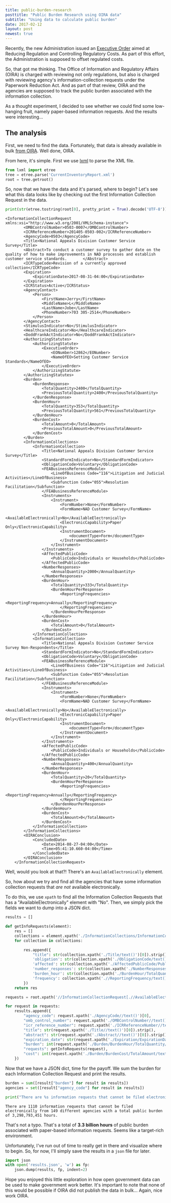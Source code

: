 ```yaml
---
title: public-burden-research
posttitle: "Public Burden Research using OIRA data"
subtitle: "Using data to calculate public burden"
date: 2017-02-12
layout: post
newest: true
---
```


Recently, the new Administration issued an [Executive Order](https://www.whitehouse.gov/the-press-office/2017/01/30/presidential-executive-order-reducing-regulation-and-controlling) aimed at Reducing Regulation and Controlling Regulatory Costs. As part of this effort, the Administration is supposed to offset regulated costs.

So, that got me thinking. The Office of Information and Regulatory Affairs (OIRA) is charged with reviewing not only regulations, but also is charged with reviewing agency's information-collection requests under the Paperwork Reduction Act. And as part of that review, OIRA and the agencies are supposed to track the public burden associated with the information collection.

As a thought experiment, I decided to see whether we could find some low-hanging fruit, namely paper-based information requests. And the results were interesting...

## The analysis

First, we need to find the data. Fortunately, that data is already available in bulk [from OIRA](https://www.reginfo.gov/public/do/PRAXML). Well done, OIRA.

From here, it's simple. First we use [lxml](http://lxml.de/) to parse the XML file.


```python
from lxml import etree
tree = etree.parse('CurrentInventoryReport.xml')
root = tree.getroot()
```

So, now that we have the data and it's parsed, where to begin? Let's see what this data looks like by checking out the first Information Collection Request in the data.


```python
print(str(etree.tostring(root[0], pretty_print = True).decode('UTF-8')))
```

    <InformationCollectionRequest xmlns:xsi="http://www.w3.org/2001/XMLSchema-instance">
            <OMBControlNumber>0503-0007</OMBControlNumber>
            <ICRReferenceNumber>201405-0503-002</ICRReferenceNumber>
            <AgencyCode>0503</AgencyCode>
            <Title>National Appeals Division Customer Service Survey</Title>
            <Abstract>To conduct a customer survey to gather date on the quality of how to make improvements in NAD processes and establish customer service standards.       </Abstract>
            <ICRTypeCode>Revision of a currently approved collection</ICRTypeCode>
            <Expiration>
                <ExpirationDate>2017-08-31-04:00</ExpirationDate>
            </Expiration>
            <ICRStatus>Active</ICRStatus>
            <AgencyContact>
                <Person>
                    <FirstName>Jerry</FirstName>
                    <MiddleName>L</MiddleName>
                    <LastName>Jobe</LastName>
                    <PhoneNumber>703 305-2514</PhoneNumber>
                </Person>
            </AgencyContact>
            <StimulusIndicator>No</StimulusIndicator>
            <HealthcareIndicator>No</HealthcareIndicator>
            <DoddFrankActIndicator>No</DoddFrankActIndicator>
            <AuthorizingStatutes>
                <AuthorizingStatute>
                    <ExecutiveOrder>
                        <EONumber>12862</EONumber>
                        <NameOfEO>Setting Customer Service Standards</NameOfEO>
                    </ExecutiveOrder>
                </AuthorizingStatute>
            </AuthorizingStatutes>
            <Burden>
                <BurdenResponse>
                    <TotalQuantity>2400</TotalQuantity>
                    <PreviousTotalQuantity>2400</PreviousTotalQuantity>
                </BurdenResponse>
                <BurdenHour>
                    <TotalQuantity>353</TotalQuantity>
                    <PreviousTotalQuantity>561</PreviousTotalQuantity>
                </BurdenHour>
                <BurdenCost>
                    <TotalAmount>0</TotalAmount>
                    <PreviousTotalAmount>0</PreviousTotalAmount>
                </BurdenCost>
            </Burden>
            <InformationCollections>
                <InformationCollection>
                    <Title>National Appeals Division Customer Service Survey</Title>
                    <StandardFormIndicator>No</StandardFormIndicator>
                    <ObligationCode>Voluntary</ObligationCode>
                    <FEABusinessReferenceModule>
                        <LineOfBusiness Code="116">Litigation and Judicial Activities</LineOfBusiness>
                        <Subfunction Code="055">Resolution Facilitation</Subfunction>
                    </FEABusinessReferenceModule>
                    <Instruments>
                        <Instrument>
                            <FormNumber>None</FormNumber>
                            <FormName>NAD Customer Survey</FormName>
                            <AvailableElectronically>No</AvailableElectronically>
                            <ElectronicCapability>Paper Only</ElectronicCapability>
                            <InstrumentDocument>
                                <documentType>Form</documentType>
                            </InstrumentDocument>
                        </Instrument>
                    </Instruments>
                    <AffectedPublicCode>
                        <PublicCode>Individuals or Households</PublicCode>
                    </AffectedPublicCode>
                    <NumberResponses>
                        <AnnualQuantity>2000</AnnualQuantity>
                    </NumberResponses>
                    <BurdenHour>
                        <TotalQuantity>333</TotalQuantity>
                        <BurdenHourPerResponse>
                            <ReportingFrequencies>
                                <ReportingFrequency>Annually</ReportingFrequency>
                            </ReportingFrequencies>
                        </BurdenHourPerResponse>
                    </BurdenHour>
                    <BurdenCost>
                        <TotalAmount>0</TotalAmount>
                    </BurdenCost>
                </InformationCollection>
                <InformationCollection>
                    <Title>National Appeals Division Customer Service Survey Non-Respondents</Title>
                    <StandardFormIndicator>No</StandardFormIndicator>
                    <ObligationCode>Voluntary</ObligationCode>
                    <FEABusinessReferenceModule>
                        <LineOfBusiness Code="116">Litigation and Judicial Activities</LineOfBusiness>
                        <Subfunction Code="055">Resolution Facilitation</Subfunction>
                    </FEABusinessReferenceModule>
                    <Instruments>
                        <Instrument>
                            <FormNumber>None</FormNumber>
                            <FormName>NAD Customer Survey</FormName>
                            <AvailableElectronically>No</AvailableElectronically>
                            <ElectronicCapability>Paper Only</ElectronicCapability>
                            <InstrumentDocument>
                                <documentType>Form</documentType>
                            </InstrumentDocument>
                        </Instrument>
                    </Instruments>
                    <AffectedPublicCode>
                        <PublicCode>Individuals or Households</PublicCode>
                    </AffectedPublicCode>
                    <NumberResponses>
                        <AnnualQuantity>400</AnnualQuantity>
                    </NumberResponses>
                    <BurdenHour>
                        <TotalQuantity>20</TotalQuantity>
                        <BurdenHourPerResponse>
                            <ReportingFrequencies>
                                <ReportingFrequency>Annually</ReportingFrequency>
                            </ReportingFrequencies>
                        </BurdenHourPerResponse>
                    </BurdenHour>
                    <BurdenCost>
                        <TotalAmount>0</TotalAmount>
                    </BurdenCost>
                </InformationCollection>
            </InformationCollections>
            <OIRAConclusion>
                <ConcludedDate>
                    <Date>2014-08-27-04:00</Date>
                    <Time>05:41:10.660-04:00</Time>
                </ConcludedDate>
            </OIRAConclusion>
        </InformationCollectionRequest>




Well, would you look at that?! There's an `AvailableElectronically` element.

So, how about we try and find all the agencies that have some information collection requests that *are not* available electronically.

To do this, we use `xpath` to find all the Information Collection Requests that has a "AvailableElectronically" element with "No". Then, we simply pick the fields we want to dump into a JSON dict.


```python
results = []

def getInfoRequests(element):
    res = []
    collections = element.xpath('./InformationCollections/InformationCollection')
    for collection in collections:

        res.append({
            "title": str(collection.xpath('./Title/text()')[0]).strip(),
            'obligation': str(collection.xpath('./ObligationCode/text()')[0]).strip(),
            'affected': str(collection.xpath('./AffectedPublicCode/PublicCode/text()')[0].strip()),
            'number_responses': str(collection.xpath('./NumberResponses/AnnualQuantity/text()')[0].strip()),
            'burden_hour': str(collection.xpath('./BurdenHour/TotalQuantity/text()')[0].strip()),
            'frequency': collection.xpath('.//ReportingFrequency/text()'),
        })
    return res

requests = root.xpath('//InformationCollectionRequest[.//AvailableElectronically/text()[. = "No"]]')

for request in requests:
    results.append({
        "agency_code": request.xpath('./AgencyCode//text()')[0],
        "omb_control_number": request.xpath('./OMBControlNumber//text()')[0],
        "icr_reference_number": request.xpath('./ICRReferenceNumber//text()')[0],
        "title": str(request.xpath('./Title//text()')[0]).strip(),
        "abstract": str(request.xpath('./Abstract//text()')[0]).strip(),
        "expiration_date": str(request.xpath('./Expiration/ExpirationDate//text()')[0]).strip(),
        "burden": int(request.xpath('./Burden/BurdenHour/TotalQuantity/text()')[0]),
        "requests": getInfoRequests(request),
        "cost": int(request.xpath('./Burden/BurdenCost/TotalAmount/text()')[0]),
    })
```

Now that we have a JSON dict, time for the payoff. We sum the burden for each Information Collection Request and print the results.


```python
burden = sum([result["burden"] for result in results])
agencies = set([result["agency_code"] for result in results])

print("There are %s information requests that cannot be filed electronically from %s different agencies with a total public burden of %s hours." % (len(results), len(agencies), "{:,}".format(burden)))
```

    There are 1110 information requests that cannot be filed electronically from 149 different agencies with a total public burden of 3,298,793,451 hours.


That's not a typo. That's a total of **3.3 billion hours** of public burden associated with paper-based information requests. Seems like a target-rich environment.

Unfortunately, I've run out of time to really get in there and visualize where to begin. So, for now, I'll simply save the results in a `json` file for later.


```python
import json
with open('results.json', 'w') as fp:
    json.dump(results, fp, indent=2)
```

Hope you enjoyed this little exploration in how open government data can be used to make government work better. It's important to note that none of this would be possible if OIRA did not publish the data in bulk... Again, nice work OIRA.
